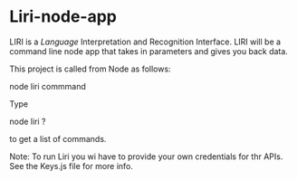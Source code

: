 # Liri-node-app
LIRI is a _Language_ Interpretation and Recognition Interface. LIRI will be a command line node app that takes in parameters and gives you back data.

This project is called from Node as follows:

node liri commmand <argument>

Type

node liri ?

to get a list of commands.

Note: To run Liri you wi have to provide your own credentials for thr APIs.  See the Keys.js file for more info.